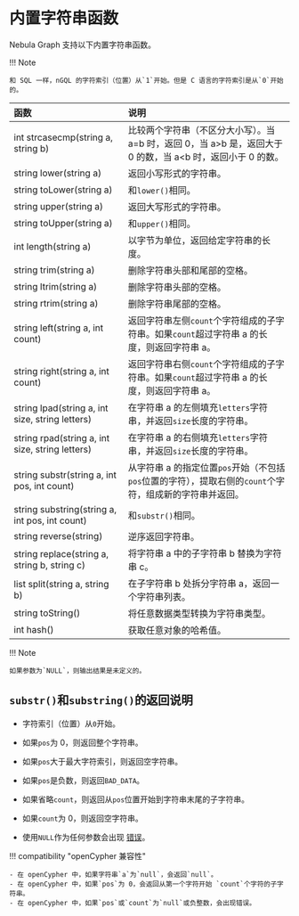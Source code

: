 # 内置字符串函数

Nebula Graph 支持以下内置字符串函数。

!!! Note

    和 SQL 一样，nGQL 的字符索引（位置）从`1`开始。但是 C 语言的字符索引是从`0`开始的。

|函数| 说明 |
|:----  |:---- |
|int strcasecmp(string a, string b) | 比较两个字符串（不区分大小写）。当 a=b 时，返回 0，当 a>b 是，返回大于 0 的数，当 a<b 时，返回小于 0 的数。 |
|string lower(string a) | 返回小写形式的字符串。 |
|string toLower(string a) | 和`lower()`相同。 |
|string upper(string a) | 返回大写形式的字符串。 |
|string toUpper(string a) | 和`upper()`相同。 |
|int length(string a) | 以字节为单位，返回给定字符串的长度。 |
|string trim(string a) | 删除字符串头部和尾部的空格。 |
|string ltrim(string a) | 删除字符串头部的空格。 |
|string rtrim(string a) | 删除字符串尾部的空格。 |
|string left(string a, int count) | 返回字符串左侧`count`个字符组成的子字符串。如果`count`超过字符串 a 的长度，则返回字符串 a。 |
|string right(string a, int count) | 返回字符串右侧`count`个字符组成的子字符串。如果`count`超过字符串 a 的长度，则返回字符串 a。 |
|string lpad(string a, int size, string letters) | 在字符串 a 的左侧填充`letters`字符串，并返回`size`长度的字符串。|
|string rpad(string a, int size, string letters)| 在字符串 a 的右侧填充`letters`字符串，并返回`size`长度的字符串。  |
|string substr(string a, int pos, int count) |  从字符串 a 的指定位置`pos`开始（不包括`pos`位置的字符），提取右侧的`count`个字符，组成新的字符串并返回。|
|string substring(string a, int pos, int count) | 和`substr()`相同。 |
|string reverse(string) | 逆序返回字符串。|
|string replace(string a, string b, string c) | 将字符串 a 中的子字符串 b 替换为字符串 c。|
|list split(string a, string b) | 在子字符串 b 处拆分字符串 a，返回一个字符串列表。|
|string toString() | 将任意数据类型转换为字符串类型。|
|int hash() | 获取任意对象的哈希值。 |

!!! Note

    如果参数为`NULL`，则输出结果是未定义的。

## `substr()`和`substring()`的返回说明

- 字符索引（位置）从`0`开始。

- 如果`pos`为 0，则返回整个字符串。

- 如果`pos`大于最大字符索引，则返回空字符串。

- 如果`pos`是负数，则返回`BAD_DATA`。

- 如果省略`count`，则返回从`pos`位置开始到字符串末尾的子字符串。

- 如果`count`为 0，则返回空字符串。

- 使用`NULL`作为任何参数会出现 [错误](https://github.com/vesoft-inc/nebula-graph/issues/878)。

!!! compatibility "openCypher 兼容性"

    - 在 openCypher 中，如果字符串`a`为`null`，会返回`null`。
    - 在 openCypher 中，如果`pos`为 0，会返回从第一个字符开始 `count`个字符的子字符串。
    - 在 openCypher 中，如果`pos`或`count`为`null`或负整数，会出现错误。
